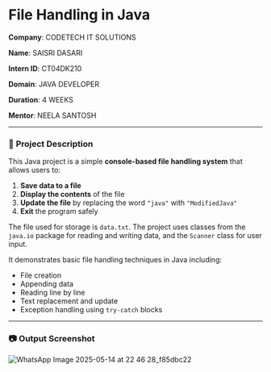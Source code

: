 # **File Handling in Java**

**Company**: CODETECH IT SOLUTIONS  

**Name**: SAISRI DASARI  

**Intern ID**: CT04DK210  

**Domain**: JAVA DEVELOPER  

**Duration**: 4 WEEKS  

**Mentor**: NEELA SANTOSH  

---

### 📌 **Project Description**

This Java project is a simple **console-based file handling system** that allows users to:

1. **Save data to a file**  
2. **Display the contents** of the file  
3. **Update the file** by replacing the word `"java"` with `"ModifiedJava"`  
4. **Exit** the program safely  

The file used for storage is `data.txt`. The project uses classes from the `java.io` package for reading and writing data, and the `Scanner` class for user input.

It demonstrates basic file handling techniques in Java including:
- File creation
- Appending data
- Reading line by line
- Text replacement and update
- Exception handling using `try-catch` blocks

---

### 📷 **Output Screenshot**
![WhatsApp Image 2025-05-14 at 22 46 28_f85dbc22](https://github.com/user-attachments/assets/91a00345-7833-49c5-af5a-d22fa27c51e3)

